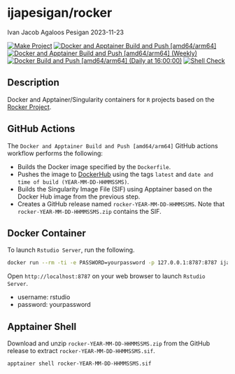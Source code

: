 ijapesigan/rocker
================
Ivan Jacob Agaloos Pesigan
2023-11-23

<!-- README.md is generated from .setup/readme/README.Rmd. Please edit that file -->
<!-- badges: start -->

[![Make
Project](https://github.com/ijapesigan/docker-rocker/actions/workflows/make.yml/badge.svg)](https://github.com/ijapesigan/docker-rocker/actions/workflows/make.yml)
[![Docker and Apptainer Build and Push
\[amd64/arm64\]](https://github.com/ijapesigan/docker-rocker/actions/workflows/docker-apptainer-build-push-amd64-arm64.yml/badge.svg)](https://github.com/ijapesigan/docker-rocker/actions/workflows/docker-apptainer-build-push-amd64-arm64.yml)
[![Docker and Apptainer Build and Push \[amd64/arm64\]
(Weekly)](https://github.com/ijapesigan/docker-rocker/actions/workflows/docker-apptainer-build-push-weekly-amd64-arm64.yml/badge.svg)](https://github.com/ijapesigan/docker-rocker/actions/workflows/docker-apptainer-build-push-weekly-amd64-arm64.yml)
[![Docker Build and Push \[amd64/arm64\] (Daily at
16:00:00)](https://github.com/ijapesigan/docker-rocker/actions/workflows/docker-build-push-daily-rocker.yml/badge.svg)](https://github.com/ijapesigan/docker-rocker/actions/workflows/docker-build-push-daily-rocker.yml)
[![Shell
Check](https://github.com/ijapesigan/docker-rocker/actions/workflows/shellcheck.yml/badge.svg)](https://github.com/ijapesigan/docker-rocker/actions/workflows/shellcheck.yml)
<!-- badges: end -->

## Description

Docker and Apptainer/Singularity containers for `R` projects based on
the [Rocker Project](https://rocker-project.org/).

## GitHub Actions

The `Docker and Apptainer Build and Push [amd64/arm64]` GitHub actions
workflow performs the following:

- Builds the Docker image specified by the `Dockerfile`.
- Pushes the image to
  [DockerHub](https://hub.docker.com/r/ijapesigan/rocker) using the tags
  `latest` and `date and time of build (YEAR-MM-DD-HHMMSSMS)`.
- Builds the Singularity Image File (SIF) using Apptainer based on the
  Docker Hub image from the previous step.
- Creates a GitHub release named `rocker-YEAR-MM-DD-HHMMSSMS`. Note that
  `rocker-YEAR-MM-DD-HHMMSSMS.zip` contains the SIF.

## Docker Container

To launch `Rstudio Server`, run the following.

``` bash
docker run --rm -ti -e PASSWORD=yourpassword -p 127.0.0.1:8787:8787 ijapesigan/rocker
```

Open `http://localhost:8787` on your web browser to launch
`Rstudio Server`.

- username: rstudio
- password: yourpassword

## Apptainer Shell

Download and unzip `rocker-YEAR-MM-DD-HHMMSSMS.zip` from the GitHub
release to extract `rocker-YEAR-MM-DD-HHMMSSMS.sif`.

``` bash
apptainer shell rocker-YEAR-MM-DD-HHMMSSMS.sif
```
